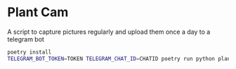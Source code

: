 # Plant Cam

A script to capture pictures regularly and upload them once a day to a telegram bot

```bash
poetry install
TELEGRAM_BOT_TOKEN=TOKEN TELEGRAM_CHAT_ID=CHATID poetry run python plant_cam/main.py
```

